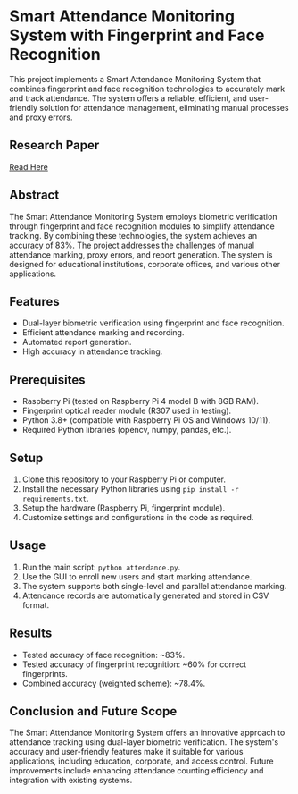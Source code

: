 # Smart Attendance Monitoring System with Fingerprint and Face Recognition

This project implements a Smart Attendance Monitoring System that combines fingerprint and face recognition technologies to accurately mark and track attendance. The system offers a reliable, efficient, and user-friendly solution for attendance management, eliminating manual processes and proxy errors.

## Research Paper

[Read Here](https://thegrenze.com/index.php?display=page&view=journalabstract&absid=2164&id=8)

## Abstract

The Smart Attendance Monitoring System employs biometric verification through fingerprint and face recognition modules to simplify attendance tracking. By combining these technologies, the system achieves an accuracy of 83%. The project addresses the challenges of manual attendance marking, proxy errors, and report generation. The system is designed for educational institutions, corporate offices, and various other applications.

## Features

- Dual-layer biometric verification using fingerprint and face recognition.
- Efficient attendance marking and recording.
- Automated report generation.
- High accuracy in attendance tracking.

## Prerequisites

- Raspberry Pi (tested on Raspberry Pi 4 model B with 8GB RAM).
- Fingerprint optical reader module (R307 used in testing).
- Python 3.8+ (compatible with Raspberry Pi OS and Windows 10/11).
- Required Python libraries (opencv, numpy, pandas, etc.).

## Setup

1. Clone this repository to your Raspberry Pi or computer.
2. Install the necessary Python libraries using `pip install -r requirements.txt`.
3. Setup the hardware (Raspberry Pi, fingerprint module).
4. Customize settings and configurations in the code as required.

## Usage

1. Run the main script: `python attendance.py`.
2. Use the GUI to enroll new users and start marking attendance.
3. The system supports both single-level and parallel attendance marking.
4. Attendance records are automatically generated and stored in CSV format.

## Results

- Tested accuracy of face recognition: ~83%.
- Tested accuracy of fingerprint recognition: ~60% for correct fingerprints.
- Combined accuracy (weighted scheme): ~78.4%.

## Conclusion and Future Scope

The Smart Attendance Monitoring System offers an innovative approach to attendance tracking using dual-layer biometric verification. The system's accuracy and user-friendly features make it suitable for various applications, including education, corporate, and access control. Future improvements include enhancing attendance counting efficiency and integration with existing systems.
